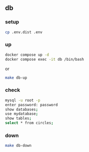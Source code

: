 ## db

### setup

```bash
cp .env.dist .env
```

### up

```bash
docker compose up -d
docker compose exec -it db /bin/bash
```

or 

```bash
make db-up
```

### check

```bash
mysql -u root -p
enter password: password
show databases;
use mydatabase;
show tables;
select * from circles;
```

### down

```bash
make db-down
```